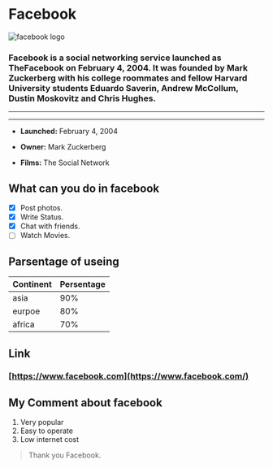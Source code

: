 # Facebook
![facebook logo](https://upload.wikimedia.org/wikipedia/commons/thumb/c/c2/F_icon.svg/200px-F_icon.svg.png  "facebook logo")
 
 ### Facebook is a social networking service launched as TheFacebook on February 4, 2004. It was founded by Mark Zuckerberg with his college roommates and fellow Harvard University students Eduardo Saverin, Andrew McCollum, Dustin Moskovitz and Chris Hughes.
 ---
 ---


- __Launched:__ February 4, 2004

- __Owner:__ Mark Zuckerberg

- __Films:__ The Social Network


## What can you do in facebook

- [x] Post photos.
- [x] Write Status.
- [x] Chat with friends.
- [ ] Watch Movies.

## Parsentage of useing

|Continent |Persentage |
|----------|-----------|
|asia      |        90%|
|eurpoe    |        80%|
|africa    |        70%|

## Link
### [https://www.facebook.com](https://www.facebook.com/)

## My Comment about facebook

1. Very popular
2.  Easy to operate
3. Low internet cost


> Thank you Facebook.

